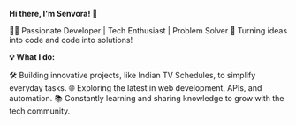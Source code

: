 **Hi there, I'm Senvora! 👋**

👨‍💻 Passionate Developer | Tech Enthusiast | Problem Solver
🌟 Turning ideas into code and code into solutions!

**💡 What I do:**

🛠️ Building innovative projects, like Indian TV Schedules, to simplify everyday tasks.
🌐 Exploring the latest in web development, APIs, and automation.
📚 Constantly learning and sharing knowledge to grow with the tech community.
